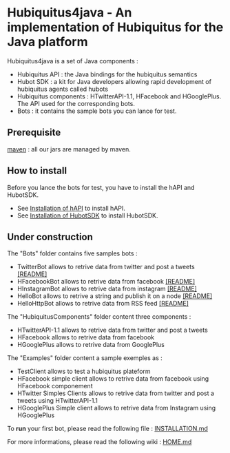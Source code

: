 # Hubiquitus4java - An implementation of Hubiquitus for the Java platform

Hubiquitus4java is a set of Java components :

* Hubiquitus API : the Java bindings for the hubiquitus semantics
* Hubot SDK : a kit for Java developers allowing rapid development of hubiquitus agents called hubots
* Hubiquitus components : HTwitterAPI-1.1, HFacebook and HGooglePlus. The API used for the corresponding bots.
* Bots : it contains the sample bots you can lance for test.


## Prerequisite

[maven](http://maven.apache.org/) : all our jars are managed by maven.

## How to install

Before you lance the bots for test, you have to install the hAPI and HubotSDK.

 * See [Installation of hAPI](https://github.com/hubiquitus/hubiquitus4java/blob/master/doc/hAPI/installation_hapi.md) to install hAPI.
 * See [Installation of HubotSDK](https://github.com/hubiquitus/hubiquitus4java/blob/master/doc/HubotSDK/installation_HubotSDK.md) to install HubotSDK.

## Under construction

The "Bots" folder contains five samples bots :

* TwitterBot allows to retrive data from twitter and post a tweets [[README]](https://github.com/maniadel/hubiquitus4java/blob/master/Bots/TwitterBot/README.md)
* HFacebookBot allows to retrive data from facebook [[README]](https://github.com/maniadel/hubiquitus4java/blob/master/Bots/FacebookBot/README.md)
* HInstagramBot allows to retrive data from instagram [[README]](https://github.com/maniadel/hubiquitus4java/blob/master/Bots/InstagramBot/README.md)
* HelloBot allows to retrive a string and publish it on a node [[README]](https://github.com/maniadel/hubiquitus4java/blob/master/Bots/HelloBot/README.md)
* HelloHttpBot allows to retrive data from RSS feed [[README]](https://github.com/maniadel/hubiquitus4java/blob/master/Bots/HelloHttpBot/README.md)


The "HubiquitusComponents" folder content three components :

* HTwitterAPI-1.1 allows to retrive data from twitter and post a tweets 
* HFacebook allows to retrive data from facebook 
* HGooglePlus allows to retrive data from GooglePlus


The "Examples" folder content a sample exemples as :

* TestClient allows to test a hubiquitus plateform
* HFacebook simple client allows to retrive data from facebook using HFacebook componement
* HTwitter Simples Clients allows to retrive data from twitter and post a tweets using HTwitterAPI-1.1
* HGooglePlus Simple client allows to retrive data from Instagram using HGooglePlus


To **run** your first bot, please read the following file : [INSTALLATION.md](https://github.com/maniadel/hubiquitus4java/blob/master/doc/INSTALLATION.md)

For more informations, please read the following wiki :  [HOME.md](https://github.com/maniadel/hubiquitus4java/blob/master/doc/HOME.md)
